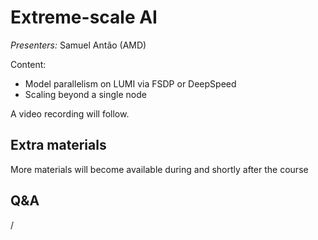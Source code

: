 # Extreme-scale AI

*Presenters:* Samuel Antão (AMD)

Content:

-   Model parallelism on LUMI via FSDP or DeepSpeed
-   Scaling beyond a single node 


A video recording will follow.

<!--
<video src="https://462000265.lumidata.eu/ai-20250204/recordings/09_ExtremeScale.mp4" controls="controls"></video>
-->


## Extra materials

More materials will become available during and shortly after the course

<!--
-   [Presentation slides](https://462000265.lumidata.eu/ai-20250204/files/LUMI-ai-20250204-09-Extreme_scale_AI.pdf)

-   [Demo and hands-on exercises](E09_ExtremeScale.md)
-->


<!--
## Remark: Why is binding not easier in Slurm?

There are some reasons why the situation with the binding is not better:

-   Slurm GPU binding is broken and uses a technique that breaks communication with RCCL and GPU-aware MPI

-   One change that would offer some improvement is system-wide and would have a large impact on LUMI-C also, 
    necessitating retraining all users and probably making some use scenarios on that partition difficult.

-   It is not easy either because you can only do something with few environment variables or a pre-made script 
    if every user would nicely request 7 cores per GPU requested. On `small-g` you now basically have a lot of 
    fragmentation. I'm not sure if "CPU" could be redefined in Slurm to mean "1 CCD" but that might very well 
    be the change that sysadmins told me would also be in effect on LUMI-C where it would not be appreciated by 
    users.

-   And as we say in another course: "Slurm is not a good scheduler, but we don't have a better one yet".
    Current HPC schedulers were designed in the days that nodes had just one or 2 CPU cores and no accelerators
    and they don't sufficiently understand the hierarchy in resources and proximity between various components.

-   Preset are not easy. What may be ideal for some AI workflows may not work for others, or may not work for all
    the other users on LUMI that do simulation or other types of data processing and analysis.
-->


## Q&A

/
